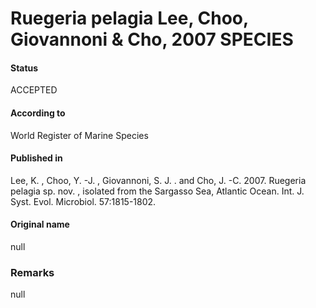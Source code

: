 Ruegeria pelagia Lee, Choo, Giovannoni & Cho, 2007 SPECIES
=======

#### Status
ACCEPTED

#### According to
World Register of Marine Species

#### Published in
Lee, K. , Choo, Y. -J. , Giovannoni, S. J. . and Cho, J. -C. 2007. Ruegeria pelagia sp. nov. , isolated from the Sargasso Sea, Atlantic Ocean. Int. J. Syst. Evol. Microbiol. 57:1815-1802.

#### Original name
null

### Remarks
null